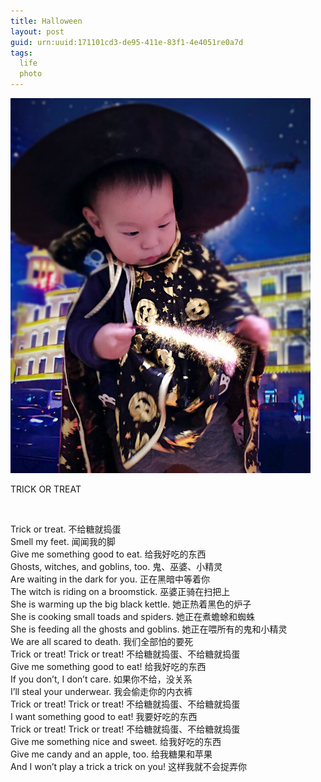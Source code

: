 ```yaml
---
title: Halloween
layout: post
guid: urn:uuid:171101cd3-de95-411e-83f1-4e4051re0a7d
tags:
  life 
  photo
---
```

<img src="/media/files/2017/hallow.jpg"  alt="Hallow" width="480"/>
	<br />
<p>
	TRICK OR TREAT
</p>
	<br />
<p>
	Trick or treat. 不给糖就捣蛋<br />
Smell my feet. 闻闻我的脚<br />
Give me something good to eat. 给我好吃的东西<br />
Ghosts, witches, and goblins, too. 鬼、巫婆、小精灵<br />
Are waiting in the dark for you. 正在黑暗中等着你<br />
The witch is riding on a broomstick. 巫婆正骑在扫把上<br />
She is warming up the big black kettle. 她正热着黑色的炉子<br />
She is cooking small toads and spiders. 她正在煮蟾蜍和蜘蛛<br />
She is feeding all the ghosts and goblins. 她正在喂所有的鬼和小精灵<br />
We are all scared to death. 我们全部怕的要死<br />
Trick or treat! Trick or treat! 不给糖就捣蛋、不给糖就捣蛋<br />
Give me something good to eat! 给我好吃的东西<br />
If you don’t, I don’t care. 如果你不给，没关系<br />
I’ll steal your underwear. 我会偷走你的内衣裤<br />
Trick or treat! Trick or treat! 不给糖就捣蛋、不给糖就捣蛋<br />
I want something good to eat! 我要好吃的东西<br />
Trick or treat! Trick or treat! 不给糖就捣蛋、不给糖就捣蛋<br />
Give me something nice and sweet. 给我好吃的东西<br />
Give me candy and an apple, too. 给我糖果和苹果<br />
And I won’t play a trick a trick on you! 这样我就不会捉弄你
</p>

